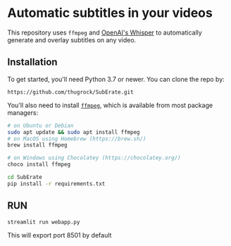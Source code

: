 # Automatic subtitles in your videos

This repository uses `ffmpeg` and [OpenAI's Whisper](https://openai.com/blog/whisper) to automatically generate and overlay subtitles on any video.

## Installation

To get started, you'll need Python 3.7 or newer. You can clone the repo by:

    https://github.com/thugrock/SubErate.git

You'll also need to install [`ffmpeg`](https://ffmpeg.org/), which is available from most package managers:

```bash
# on Ubuntu or Debian
sudo apt update && sudo apt install ffmpeg
# on MacOS using Homebrew (https://brew.sh/)
brew install ffmpeg

# on Windows using Chocolatey (https://chocolatey.org/)
choco install ffmpeg

cd SubErate
pip install -r requirements.txt
```
## RUN
```bash
streamlit run webapp.py
```
This will export port 8501 by default
